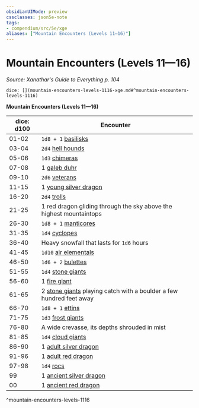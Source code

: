 ```yaml
---
obsidianUIMode: preview
cssclasses: json5e-note
tags:
- compendium/src/5e/xge
aliases: ["Mountain Encounters (Levels 11—16)"]
---
```

# Mountain Encounters (Levels 11—16)
*Source: Xanathar's Guide to Everything p. 104* 

`dice: [](mountain-encounters-levels-1116-xge.md#^mountain-encounters-levels-1116)`

**Mountain Encounters (Levels 11—16)**

| dice: d100 | Encounter |
|------------|-----------|
| 01-02 | `1d8 + 1` [basilisks](compendium/bestiary/monstrosity/basilisk.md) |
| 03-04 | `2d4` [hell hounds](compendium/bestiary/fiend/hell-hound.md) |
| 05-06 | `1d3` [chimeras](compendium/bestiary/monstrosity/chimera.md) |
| 07-08 | 1 [galeb duhr](compendium/bestiary/elemental/galeb-duhr.md) |
| 09-10 | `2d6` [veterans](compendium/bestiary/humanoid/veteran.md) |
| 11-15 | 1 [young silver dragon](compendium/bestiary/dragon/young-silver-dragon.md) |
| 16-20 | `2d4` [trolls](compendium/bestiary/giant/troll.md) |
| 21-25 | 1 red dragon gliding through the sky above the highest mountaintops |
| 26-30 | `1d8 + 1` [manticores](compendium/bestiary/monstrosity/manticore.md) |
| 31-35 | `1d4` [cyclopes](compendium/bestiary/giant/cyclops.md) |
| 36-40 | Heavy snowfall that lasts for `1d6` hours |
| 41-45 | `1d10` [air elementals](compendium/bestiary/elemental/air-elemental.md) |
| 46-50 | `1d6 + 2` [bulettes](compendium/bestiary/monstrosity/bulette.md) |
| 51-55 | `1d4` [stone giants](compendium/bestiary/giant/stone-giant.md) |
| 56-60 | 1 [fire giant](compendium/bestiary/giant/fire-giant.md) |
| 61-65 | 2 [stone giants](compendium/bestiary/giant/stone-giant.md) playing catch with a boulder a few hundred feet away |
| 66-70 | `1d8 + 1` [ettins](compendium/bestiary/giant/ettin.md) |
| 71-75 | `1d3` [frost giants](compendium/bestiary/giant/frost-giant.md) |
| 76-80 | A wide crevasse, its depths shrouded in mist |
| 81-85 | `1d4` [cloud giants](compendium/bestiary/giant/cloud-giant.md) |
| 86-90 | 1 [adult silver dragon](compendium/bestiary/dragon/adult-silver-dragon.md) |
| 91-96 | 1 [adult red dragon](compendium/bestiary/dragon/adult-red-dragon.md) |
| 97-98 | `1d4` [rocs](compendium/bestiary/monstrosity/roc.md) |
| 99 | 1 [ancient silver dragon](compendium/bestiary/dragon/ancient-silver-dragon.md) |
| 00 | 1 [ancient red dragon](compendium/bestiary/dragon/ancient-red-dragon.md) |
^mountain-encounters-levels-1116